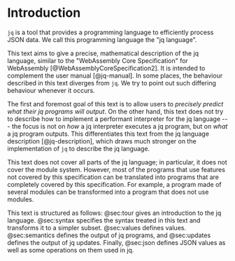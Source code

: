 # Introduction

`jq` is a tool that provides a programming language
to efficiently process JSON data.
We call this programming language the "jq language".

This text aims to give a precise, mathematical description of the jq language, similar to
the "WebAssembly Core Specification" for WebAssembly [@WebAssemblyCoreSpecification2].
It is intended to complement the user manual [@jq-manual].
In some places, the behaviour described in this text diverges from `jq`.
We try to point out such differing behaviour whenever it occurs.

The first and foremost goal of this text is to allow users to
_precisely predict what their jq programs will output_.
On the other hand, this text does not try to describe how
to implement a performant interpreter for the jq language --- the focus is not
on _how_ a jq interpreter executes a jq program, but
on _what_ a jq program outputs.
This differentiates this text from the jq language description [@jq-description],
which draws much stronger on the implementation of `jq` to describe the jq language.

This text does not cover all parts of the jq language;
in particular, it does not cover the module system.
However, most of the programs that use features not covered by this specification
can be translated into programs that are completely covered by this specification.
For example, a program made of several modules can be
transformed into a program that does not use modules.

<!--
Note that this text only aims to specify
the behaviour of jq filters that have special syntax, such as `|`;
it does not attempt to specify
the behaviour of particular named filters, such as `reverse`.
-->

This text is structured as follows:
@sec:tour gives an introduction to the jq language.
@sec:syntax specifies the syntax treated in this text and transforms it to a simpler subset.
@sec:values defines values.
@sec:semantics defines the output of jq programs, and
@sec:updates defines the output of jq updates.
Finally,
@sec:json defines JSON values as well as some operations on them used in jq.
